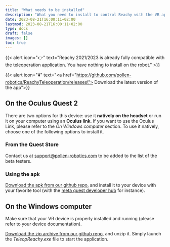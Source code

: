```yaml
---
title: "What needs to be installed"
description: "What you need to install to control Reachy with the VR application."
date: 2023-08-21T16:00:11+02:00
lastmod: 2023-08-21T16:00:11+02:00
type: docs
draft: false
images: []
toc: true
---
```


{{< alert icon="👉" text="Reachy 2021/2023 is already fully compatible with the teleoperation application. You have nothing to install on the robot." >}}

{{< alert icon="⬇️" text="<a href=\"https://github.com/pollen-robotics/ReachyTeleoperation/releases\"> Download the latest version of the app</a>">}}

## On the Oculus Quest 2

There are two options for this device: use it **natively on the headset** or run it on your computer using an **Oculus link**. If you want to use the Oculus Link, please refer to the *On Windows computer* section.
To use it natively, choose one of the following options to install it.  

### From the Quest Store

Contact us at support@pollen-robotics.com to be added to the list of the beta testers.

### Using the apk

[Download the apk from our github repo](https://github.com/pollen-robotics/ReachyTeleoperation/releases), and install it to your device with your favorite tool (with the [meta quest developer hub](https://developer.oculus.com/meta-quest-developer-hub/) for instance).

## On the Windows computer

Make sure that your VR device is properly installed and running (please refer to your device documentation).

[Download the zip archive from our github repo](https://github.com/pollen-robotics/ReachyTeleoperation/releases), and unzip it. Simply launch the *TeleopReachy.exe* file to start the application.

